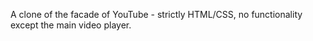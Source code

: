 A clone of the facade of YouTube - strictly HTML/CSS, no functionality except the main video player.
